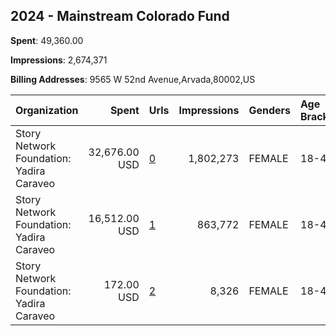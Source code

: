 ## 2024 - Mainstream Colorado Fund 
**Spent**: 49,360.00

**Impressions**: 2,674,371

**Billing Addresses**: 9565 W 52nd Avenue,Arvada,80002,US

|Organization|Spent|Urls|Impressions|Genders|Age Brackets|Country Codes|
|:---|---:|:---|---:|:---|:---|:---|
|Story Network Foundation: Yadira Caraveo|32,676.00 USD|[0](https://www.snap.com/political-ads/asset/c297ea6d26b395cb322f06181a505925a910b1ffce07f0333d1458a4ad2c9faf?mediaType=mp4)|1,802,273|FEMALE|18-45|united states|
|Story Network Foundation: Yadira Caraveo|16,512.00 USD|[1](https://www.snap.com/political-ads/asset/4f3de33118794622fb0ff81dd9aff876baeb2c51a77c884c24745db7c55e743a?mediaType=mov)|863,772|FEMALE|18-45|united states|
|Story Network Foundation: Yadira Caraveo|172.00 USD|[2](https://www.snap.com/political-ads/asset/4f3de33118794622fb0ff81dd9aff876baeb2c51a77c884c24745db7c55e743a?mediaType=mov)|8,326|FEMALE|18-45|united states|
